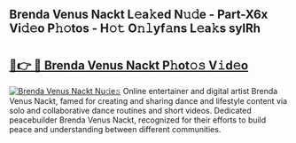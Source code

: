 ## Brenda Venus Nackt L𝚎a𝚔ed N𝚞𝚍e - Part-X6x Vi𝚍𝚎o P𝚑𝚘tos - H𝚘𝚝 O𝚗𝚕yf𝚊ns L𝚎a𝚔s sylRh

# <h2><a href="http://kf9aggd.oniu.top/?m=Brenda+Venus+Nackt">🔗👉 🔴 Brenda Venus Nackt P𝚑ot𝚘𝚜 V𝚒d𝚎o</a></h2>

[![Brenda Venus Nackt Nu𝚍e𝚜](https://i.imgur.com/0qMVB7G.gif)](http://kf9aggd.oniu.top/?m=Brenda+Venus+Nackt)
Online entertainer and digital artist Brenda Venus Nackt, famed for creating and sharing dance and lifestyle content via solo and collaborative dance routines and short videos. Dedicated peacebuilder Brenda Venus Nackt, recognized for their efforts to build peace and understanding between different communities.  
